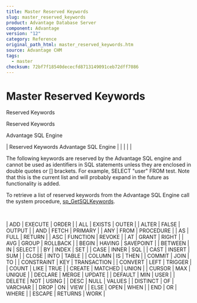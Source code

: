 ```yaml
---
title: Master Reserved Keywords
slug: master_reserved_keywords
product: Advantage Database Server
component: Advantage
version: "12"
category: Reference
original_path_html: master_reserved_keywords.htm
source: Advantage CHM
tags:
  - master
checksum: 72bf7f18540dececfd8713149091ceb72dff7086
---
```


# Master Reserved Keywords

Reserved Keywords

Reserved Keywords

Advantage SQL Engine

| Reserved Keywords  Advantage SQL Engine |  |  |  |  |

The following keywords are reserved by the Advantage SQL engine and cannot be used as identifiers in SQL statements unless they are enclosed in double quotes or [] brackets. For example, SELECT "user" FROM test. Note that this is the current list and will probably expand in the future as functionality is added.

To retrieve a list of reserved keywords from the Advantage SQL Engine call the system procedure, [sp\_GetSQLKeywords](master_sp_getsqlkeywords.md).

 

| ADD | EXECUTE | ORDER |
| ALL | EXISTS | OUTER |
| ALTER | FALSE | OUTPUT |
| AND | FETCH | PRIMARY |
| ANY | FROM | PROCEDURE |
| AS | FULL | RETURN |
| ASC | FUNCTION | REVOKE |
| AT | GRANT | RIGHT |
| AVG | GROUP | ROLLBACK |
| BEGIN | HAVING | SAVEPOINT |
| BETWEEN | IN | SELECT |
| BY | INDEX | SET |
| CASE | INNER | SQL |
| CAST | INSERT | SUM |
| CLOSE | INTO | TABLE |
| COLUMN | IS | THEN |
| COMMIT | JOIN | TO |
| CONSTRAINT | KEY | TRANSACTION |
| CONVERT | LEFT | TRIGGER |
| COUNT | LIKE | TRUE |
| CREATE | MATCHED | UNION |
| CURSOR | MAX | UNIQUE |
| DECLARE | MERGE | UPDATE |
| DEFAULT | MIN | USER |
| DELETE | NOT | USING |
| DESC | NULL | VALUES |
| DISTINCT | OF | VARCHAR |
| DROP | ON | VIEW |
| ELSE | OPEN | WHEN |
| END | OR | WHERE |
| ESCAPE | RETURNS | WORK |
